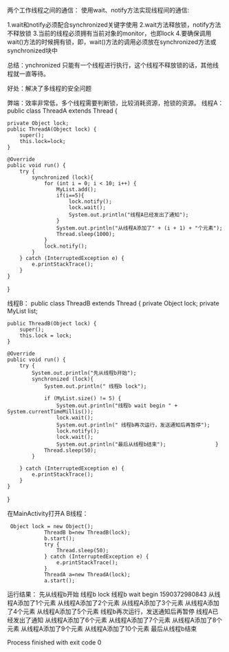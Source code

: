 两个工作线程之间的通信：
使用wait、notify方法实现线程间的通信:

1.wait和notify必须配合synchronized关键字使用
2.wait方法释放锁，notify方法不释放锁
3.当前的线程必须拥有当前对象的monitor，也即lock
4.要确保调用wait()方法的时候拥有锁，即，wait()方法的调用必须放在synchronized方法或synchronized块中

总结：ynchronized 只能有一个线程进行执行，这个线程不释放锁的话，其他线程就一直等待。

好处：解决了多线程的安全问题

弊端：效率非常低，多个线程需要判断锁，比较消耗资源，抢锁的资源。
线程A：
public class ThreadA extends Thread {

    private Object lock;
    public ThreadA(Object lock) {
        super();
        this.lock=lock;
    }

    @Override
    public void run() {
        try {
            synchronized (lock){
                for (int i = 0; i < 10; i++) {
                    MyList.add();
                    if(i==5){
                        lock.notify();
                        lock.wait();
                        System.out.println("线程A已经发出了通知");
                    }
                    System.out.println("从线程A添加了" + (i + 1) + "个元素");
                    Thread.sleep(1000);
                }
                lock.notify();
            }
        } catch (InterruptedException e) {
            e.printStackTrace();
        }
    }
}

线程B：
public class ThreadB extends Thread {
    private Object lock;
    private MyList list;

    public ThreadB(Object lock) {
        super();
        this.lock = lock;
    }

    @Override
    public void run() {
        try {
            System.out.println("先从线程b开始");
            synchronized (lock){
                System.out.println(" 线程b lock");

                if (MyList.size() != 5) {
                    System.out.println("线程b wait begin " + System.currentTimeMillis());
                    lock.wait();
                    System.out.println(" 线程b再次运行，发送通知后再暂停");
                    lock.notify();
                    lock.wait();
                    System.out.println("最后从线程b结束");                }
                Thread.sleep(50);
            }

        } catch (InterruptedException e) {
            e.printStackTrace();
        }
    }
}

在MainActivity打开A B线程：
         
     Object lock = new Object();
                ThreadB b=new ThreadB(lock);
                b.start();
                try {
                    Thread.sleep(50);
                } catch (InterruptedException e) {
                    e.printStackTrace();
                }
                ThreadA a=new ThreadA(lock);
                a.start();
                
                
运行结果：
先从线程b开始
 线程b lock
线程b wait begin 1590372980843
从线程A添加了1个元素
从线程A添加了2个元素
从线程A添加了3个元素
从线程A添加了4个元素
从线程A添加了5个元素
 线程b再次运行，发送通知后再暂停
线程A已经发出了通知
从线程A添加了6个元素
从线程A添加了7个元素
从线程A添加了8个元素
从线程A添加了9个元素
从线程A添加了10个元素
最后从线程b结束

Process finished with exit code 0
